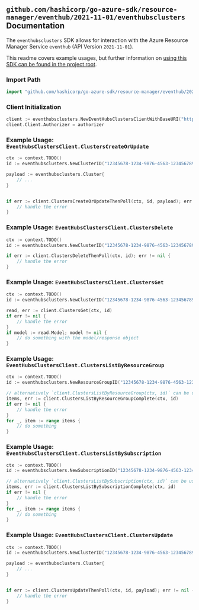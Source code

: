 
## `github.com/hashicorp/go-azure-sdk/resource-manager/eventhub/2021-11-01/eventhubsclusters` Documentation

The `eventhubsclusters` SDK allows for interaction with the Azure Resource Manager Service `eventhub` (API Version `2021-11-01`).

This readme covers example usages, but further information on [using this SDK can be found in the project root](https://github.com/hashicorp/go-azure-sdk/tree/main/docs).

### Import Path

```go
import "github.com/hashicorp/go-azure-sdk/resource-manager/eventhub/2021-11-01/eventhubsclusters"
```


### Client Initialization

```go
client := eventhubsclusters.NewEventHubsClustersClientWithBaseURI("https://management.azure.com")
client.Client.Authorizer = authorizer
```


### Example Usage: `EventHubsClustersClient.ClustersCreateOrUpdate`

```go
ctx := context.TODO()
id := eventhubsclusters.NewClusterID("12345678-1234-9876-4563-123456789012", "example-resource-group", "clusterValue")

payload := eventhubsclusters.Cluster{
	// ...
}


if err := client.ClustersCreateOrUpdateThenPoll(ctx, id, payload); err != nil {
	// handle the error
}
```


### Example Usage: `EventHubsClustersClient.ClustersDelete`

```go
ctx := context.TODO()
id := eventhubsclusters.NewClusterID("12345678-1234-9876-4563-123456789012", "example-resource-group", "clusterValue")

if err := client.ClustersDeleteThenPoll(ctx, id); err != nil {
	// handle the error
}
```


### Example Usage: `EventHubsClustersClient.ClustersGet`

```go
ctx := context.TODO()
id := eventhubsclusters.NewClusterID("12345678-1234-9876-4563-123456789012", "example-resource-group", "clusterValue")

read, err := client.ClustersGet(ctx, id)
if err != nil {
	// handle the error
}
if model := read.Model; model != nil {
	// do something with the model/response object
}
```


### Example Usage: `EventHubsClustersClient.ClustersListByResourceGroup`

```go
ctx := context.TODO()
id := eventhubsclusters.NewResourceGroupID("12345678-1234-9876-4563-123456789012", "example-resource-group")

// alternatively `client.ClustersListByResourceGroup(ctx, id)` can be used to do batched pagination
items, err := client.ClustersListByResourceGroupComplete(ctx, id)
if err != nil {
	// handle the error
}
for _, item := range items {
	// do something
}
```


### Example Usage: `EventHubsClustersClient.ClustersListBySubscription`

```go
ctx := context.TODO()
id := eventhubsclusters.NewSubscriptionID("12345678-1234-9876-4563-123456789012")

// alternatively `client.ClustersListBySubscription(ctx, id)` can be used to do batched pagination
items, err := client.ClustersListBySubscriptionComplete(ctx, id)
if err != nil {
	// handle the error
}
for _, item := range items {
	// do something
}
```


### Example Usage: `EventHubsClustersClient.ClustersUpdate`

```go
ctx := context.TODO()
id := eventhubsclusters.NewClusterID("12345678-1234-9876-4563-123456789012", "example-resource-group", "clusterValue")

payload := eventhubsclusters.Cluster{
	// ...
}


if err := client.ClustersUpdateThenPoll(ctx, id, payload); err != nil {
	// handle the error
}
```
